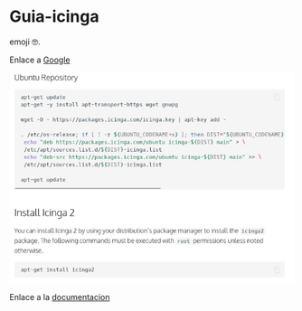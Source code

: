 # Guia-icinga

emoji :nerd_face:.

Enlace a [Google](https://www.sport.es)

![Enano](/img/repositorio.jpg)

Enlace a la [documentacion](docs.md)

